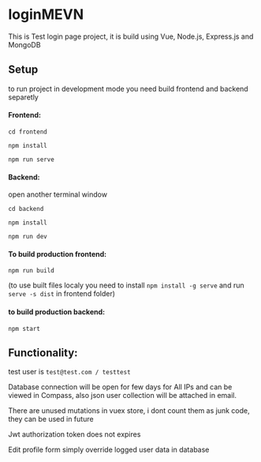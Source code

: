 # loginMEVN
 
This is Test login page project, it is build using Vue, Node.js, Express.js and MongoDB


## Setup
to run project in development mode you need build frontend and backend separetly

#### Frontend:

`cd frontend`

`npm install`

`npm run serve`

#### Backend: 

open another terminal window

`cd backend`

`npm install`

`npm run dev`


#### To build production frontend:

`npm run build` 

(to use built files localy you need to install `npm install -g serve` and run `serve -s dist` in frontend folder)

#### to build production backend:

`npm start`

## Functionality:

test user is `test@test.com / testtest`

Database connection will be open for few days for All IPs and can be viewed in Compass, also json user collection will be attached in email.

There are unused mutations in vuex store, i dont count them as junk code, they can be used in future

Jwt authorization token does not expires

Edit profile form simply override logged user data in database
